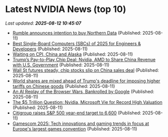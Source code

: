 # Latest NVIDIA News (top 10)
_Last updated: **2025-08-12 10:45:07**_

- [Rumble announces intention to buy Northern Data](https://www.verdict.co.uk/rumble-buy-northern-data/) (Published: 2025-08-11)
- [Best Single-Board Computers (SBCs) of 2025 for Engineers & Developers](https://www.geeky-gadgets.com/best-single-board-computers-2025/) (Published: 2025-08-11)
- [Waiting on CPI, China and Alaska](https://finance.yahoo.com/news/waiting-cpi-china-alaska-103846539.html) (Published: 2025-08-11)
- [Trump’s Pay-to-Play Chip Deal: Nvidia, AMD to Share China Revenue with U.S. Government](https://biztoc.com/x/fd159daf6185299c) (Published: 2025-08-11)
- [Wall St futures steady, chip stocks slip on China sales deal](https://biztoc.com/x/fdd3d605fe2c5632) (Published: 2025-08-11)
- [World shares are mixed ahead of Trump's deadline for imposing higher tariffs on Chinese goods](https://biztoc.com/x/b0b5889d086d34c3) (Published: 2025-08-11)
- [An AI Replay of the Browser Wars, Bankrolled by Google](https://biztoc.com/x/26103bc7883f6811) (Published: 2025-08-11)
- [The $5 Trillion Question: Nvidia, Microsoft Vie for Record High Valuation](https://biztoc.com/x/baf6b3fb4aea8c9e) (Published: 2025-08-11)
- [Citigroup raises S&P 500 year-end target to 6,600](https://biztoc.com/x/3e084c735dfa7907) (Published: 2025-08-11)
- [Gamescom 2025: Tech innovations and gaming trends in focus at Europe's largest games convention](https://www.notebookcheck.net/Gamescom-2025-Tech-innovations-and-gaming-trends-in-focus-at-Europe-s-largest-games-convention.1084364.0.html) (Published: 2025-08-11)
